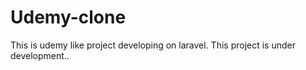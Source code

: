 # Udemy-clone
This is udemy like project developing on laravel.  This project is under development..
